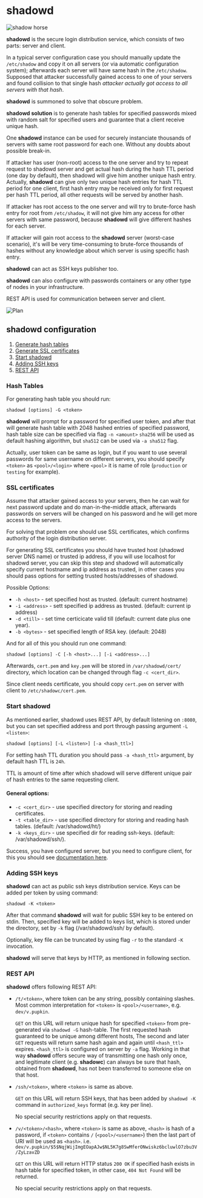 # shadowd

![shadow horse](https://cloud.githubusercontent.com/assets/8445924/9289438/97f8a2e8-435f-11e5-853c-255a7fe22d08.png)

**shadowd** is the secure login distribution service, which consists of two
parts: server and client.

In a typical server configuration case you should manually update the
`/etc/shadow` and copy it on all servers (or via automatic configuration
system); afterwards each server will have same hash in the `/etc/shadow`.
Supposed that attacker successfully gained access to one of your servers and
found collision to that single hash *attacker actually got access to all
servers with that hash*.

**shadowd** is summoned to solve that obscure problem.

**shadowd solution** is to generate hash tables for specified passwords mixed
with random salt for specified users and guarantee that a client receive unique
hash.

One **shadowd** instance can be used for securely instanciate thousands of
servers with same root password for each one. Without any doubts about possible
break-in.

If attacker has user (non-root) access to the one server and try to repeat
request to shadowd server and get actual hash during the hash TTL period (one
day by default), then shadowd will give him another unique hash entry.
Actually, **shadowd** can give only two unique hash entries for hash TTL period
for one client, first hash entry may be received only for first request per
hash TTL period, all other requests will be served by another hash.

If attacker has root access to the one server and will try to brute-force
hash entry for root from `/etc/shadow`, it will not give him any access for
other servers with same password, because **shadowd** will give different
hashes for each server.

If attacker will gain root access to the **shadowd** server (worst-case
scenario), it's will be very time-consuming to brute-force thousands of hashes
without any knowledge about which server is using specific hash entry.

**shadowd** can act as SSH keys publisher too.

**shadowd** can also configure with passwords containers or any other type of
nodes in your infrastructure.

REST API is used for communication between server and client.

![Plan](https://cloud.githubusercontent.com/assets/8445924/7489851/95b5c748-f3ca-11e4-9487-bc4daeedc385.png)

## shadowd configuration

1. [Generate hash tables](#hash-tables)
2. [Generate SSL certificates](#ssl-certificates)
3. [Start shadowd](#start-shadowd)
4. [Adding SSH keys](#adding-ssh-keys)
5. [REST API](#rest-api)

### Hash Tables

For generating hash table you should run:
```
shadowd [options] -G <token>
```
**shadowd** will prompt for a password for specified user token, and after that
will generate hash table with 2048 hashed entries of specified password, hash
table size can be specified via flag `-n <amount>` `sha256` will be used as
default hashing algorithm, but `sha512` can be used via `-a sha512` flag.

Actually, user token can be same as login, but if you want to use several
passwords for same username on different servers, you should specify `<token>`
as `<pool>/<login>` where `<pool>` it is name of role (`production` or `testing`
for example).

### SSL certificates

Assume that attacker gained access to your servers, then he can wait for next
password update and do man-in-the-middle attack, afterwards passwords on
servers will be changed on his password and he will get more access to the
servers.

For solving that problem one should use SSL certificates, which confirms
authority of the login distribution server.

For generating SSL certificates you should have trusted host (shadowd server
DNS name) or trusted ip address, if you will use localhost for shadowd
server, you can skip this step and shadowd will automatically specify current
hostname and ip address as trusted, in other cases you should pass options for
setting trusted hosts/addresses of shadowd.

Possible Options:
- `-h <host>` - set specified host as trusted. (default: current hostname)
- `-i <address>` - sett specified ip address as trusted. (default: current ip
    address)
- `-d <till>` - set time certicicate valid till (default: current
    date plus one year).
- `-b <bytes>` - set specified length of RSA key. (default: 2048)

And for all of this you should run one command:
```
shadowd [options] -C [-h <host>...] [-i <address>...]
```

Afterwards, `cert.pem` and `key.pem` will be stored in
`/var/shadowd/cert/` directory, which location can be changed through flag
`-c <cert_dir>`.

Since client needs certificate, you should copy `cert.pem` on
server with client to `/etc/shadowc/cert.pem`.

### Start shadowd

As mentioned earlier, shadowd uses REST API, by default listening on `:8080`,
but you can set specified address and port through passing argument
`-L <listen>`:

```
shadowd [options] [-L <listen>] [-a <hash_ttl>]
```

For setting hash TTL duration you should pass `-a <hash_ttl>` argument, by
default hash TTL is `24h`.

TTL is amount of time after which shadowd will serve different unique pair of
hash entries to the same requesting client.

#### General options:

- `-c <cert_dir>` - use specified directory for storing and reading
    certificates.
- `-t <table_dir>` - use specified directory for storing and reading
    hash tables. (default: /var/shadowd/ht/)
- `-k <keys_dir>` - use specified dir for reading ssh-keys.
    (default: /var/shadowd/ssh/).

Success, you have configured server, but you need to configure client, for this
you should see
[documentation here](https://github.com/reconquest/shadowc).

### Adding SSH keys

**shadowd** can act as public ssh keys distribution service. Keys can be added
per token by using command:

```
shadowd -K <token>
```

After that command **shadowd** will wait for public SSH key to be entered on
stdin.  Then, specified key will be added to keys list, which is stored under
the directory, set by `-k` flag (/var/shadowd/ssh/ by default).

Optionally, key file can be truncated by using flag `-r` to the standard `-K`
invocation.

**shadowd** will serve that keys by HTTP, as mentioned in following section.

### REST API

**shadowd** offers following REST API:

* `/t/<token>`, where token can be any string, possibly containing slashes.
  Most common interpretation for `<token>` is `<pool>/<username>`, e.g.
  `dev/v.pupkin`.

  `GET` on this URL will return unique hash for specified `<token>` from
  pre-generated via `shadowd -G` hash-table. The first requested hash
  guaranteed to be unique among different hosts, The second and later `GET`
  requests will return same hash again and again until `<hash_ttl>` expires.
  `<hash_ttl>` is configured on server by `-a` flag. Working in that way
  **shadowd** offers secure way of transmitting one hash only once, and
  legitimate client (e.g. **shadowc**) can always be sure that hash, obtained
  from **shadowd**, has not been transferred to someone else on that host.

* `/ssh/<token>`, where `<token>` is same as above.

  `GET` on this URL will return SSH keys, that has been added by `shadowd -K`
  command in `authorized_keys` format (e.g. key per line).

  No special security restrictions apply on that requests.

* `/v/<token>/<hash>`, where `<token>` is same as above, `<hash>` is
    hash of a password, if `<token>` contains `/` (`<pool>/<username>`) then
    the last part of URI will be used as `<hash>`.
    i.e.
    `dev/v.pupkin/$5$NqjWijImgEOapAJw$NL5K7g8SwMferONwiskz6bcluwlO7zbu3V/ZyLzavZD`

  `GET` on this URL will return HTTP status `200 OK` if specified hash exists
  in hash table for specified token, in other case, `404 Not
  Found` will be returned.

  No special security restrictions apply on that requests.
